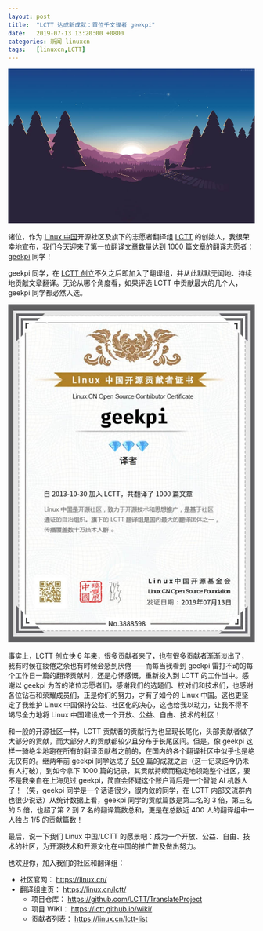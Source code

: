 ```yaml
---
layout: post
title:	"LCTT 达成新成就：首位千文译者 geekpi"
date:	2019-07-13 13:20:00 +0800 
categories:	新闻 linuxcn 
tags:	[linuxcn,LCTT]
---
```



![](/Asserts/Images/album/201907/13/132005al7oukaal4k7va4z.jpg)


诸位，作为 [Linux 中国](https://linux.cn/)开源社区及旗下的志愿者翻译组 [LCTT](https://linux.cn/lctt/) 的创始人，我很荣幸地宣布，我们今天迎来了第一位翻译文章数量达到 [1000](https://github.com/LCTT/TranslateProject/pull/14563) 篇文章的翻译志愿者： [geekpi](https://linux.cn/lctt/geekpi) 同学！


geekpi 同学，在 [LCTT 创立](/article-1970-1.html)不久之后即加入了翻译组，并从此默默无闻地、持续地贡献文章翻译。无论从哪个角度看，如果评选 LCTT 中贡献最大的几个人，geekpi 同学都必然入选。


![](/Asserts/Images/album/201907/13/124637dy8488i8222938sk.jpg)


事实上，LCTT 创立快 6 年来，很多贡献者来了，也有很多贡献者渐渐淡出了，我有时候在疲倦之余也有时候会感到厌倦——而每当我看到 geekpi 雷打不动的每个工作日一篇的翻译贡献时，还是心怀感慨，重新投入到 LCTT 的工作当中。感谢以 geekpi 为首的诸位志愿者们，感谢我们的选题们、校对们和技术们，也感谢各位钻石和荣耀成员们，正是你们的努力，才有了如今的 Linux 中国。这也更坚定了我维护 Linux 中国保持公益、社区化的决心，这也给我以动力，让我不得不竭尽全力地将 Linux 中国建设成一个开放、公益、自由、技术的社区！


和一般的开源社区一样，LCTT 贡献者的贡献行为也呈现长尾化，头部贡献者做了大部分的贡献，而大部分人的贡献都较少且分布于长尾区间。但是，像 geekpi 这样一骑绝尘地跑在所有的翻译贡献者之前的，在国内的各个翻译社区中似乎也是绝无仅有的。继两年前 geekpi 同学达成了 [500](/article-8729-1.html) 篇的成就之后（这一记录迄今仍未有人打破），到如今拿下 1000 篇的记录，其贡献持续而稳定地领跑整个社区，要不是我亲自在上海见过 geekpi，简直会怀疑这个账户背后是一个智能 AI 机器人了！（笑，geekpi 同学是一个话语很少，很内敛的同学，在 LCTT 内部交流群内也很少说话）从统计数据上看，geekpi 同学的贡献篇数是第二名的 3 倍，第三名的 5 倍，也超了第 2 到 7 名的翻译篇数总和，更是在总数近 400 人的翻译组中一人独占 1/5 的贡献篇数！


最后，说一下我们 Linux 中国/LCTT 的愿景吧：成为一个开放、公益、自由、技术的社区，为开源技术和开源文化在中国的推广普及做出努力。


也欢迎你，加入我们的社区和翻译组：


* 社区官网： <https://linux.cn/>
* 翻译组主页： <https://linux.cn/lctt/>
	+ 项目仓库： <https://github.com/LCTT/TranslateProject>
	+ 项目 WIKI： <https://lctt.github.io/wiki/>
	+ 贡献者列表： <https://linux.cn/lctt-list>
